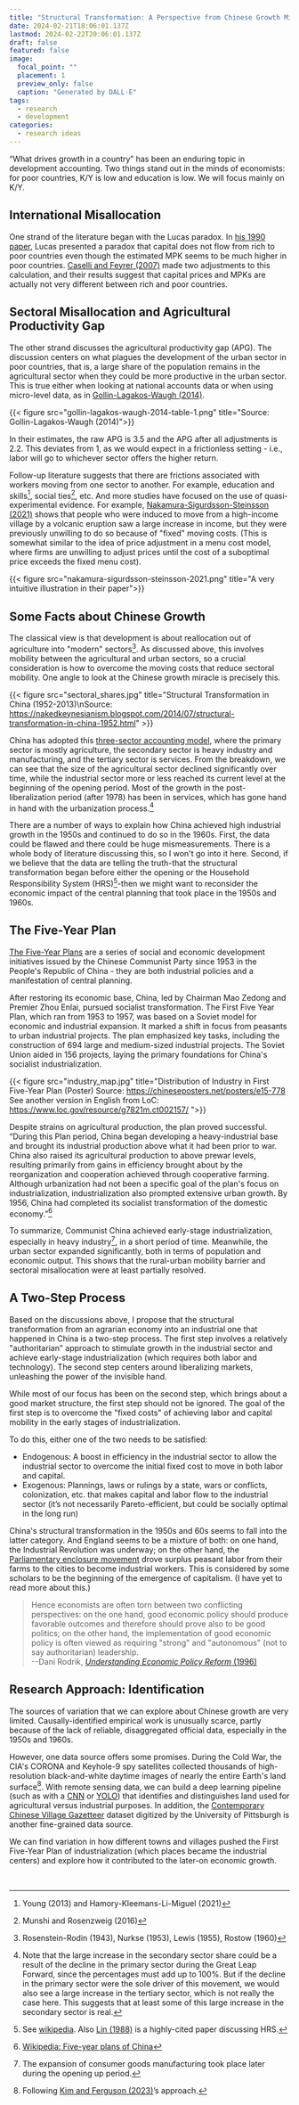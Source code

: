 ```yaml
---
title: "Structural Transformation: A Perspective from Chinese Growth Miracle"
date: 2024-02-21T18:06:01.137Z
lastmod: 2024-02-22T20:06:01.137Z
draft: false
featured: false
image:
  focal_point: ""
  placement: 1
  preview_only: false
  caption: "Generated by DALL·E"
tags:
  - research
  - development
categories:
  - research ideas
---
```


“What drives growth in a country” has been an enduring topic in development accounting. Two things stand out in the minds of economists: for poor countries, K/Y is low and education is low. We will focus mainly on K/Y.

## International Misallocation

One strand of the literature began with the Lucas paradox. In [his 1990 paper](https://www.jstor.org/stable/2006549), Lucas presented a paradox that capital does not flow from rich to poor countries even though the estimated MPK seems to be much higher in poor countries. [Caselli and Feyrer (2007)](https://personal.lse.ac.uk/casellif/papers/mpk.pdf) made two adjustments to this calculation, and their results suggest that capital prices and MPKs are actually not very different between rich and poor countries.

## Sectoral Misallocation and Agricultural Productivity Gap

The other strand discusses the agricultural productivity gap (APG). The discussion centers on what plagues the development of the urban sector in poor countries, that is, a large share of the population remains in the agricultural sector when they could be more productive in the urban sector. This is true either when looking at national accounts data or when using micro-level data, as in [Gollin-Lagakos-Waugh (2014)](https://www.nber.org/papers/w19628).


{{< figure src="gollin-lagakos-waugh-2014-table-1.png" title="Source: Gollin-Lagakos-Waugh (2014)">}}

In their estimates, the raw APG is 3.5 and the APG after all adjustments is 2.2. This deviates from 1, as we would expect in a frictionless setting - i.e., labor will go to whichever sector offers the higher return.

Follow-up literature suggests that there are frictions associated with workers moving from one sector to another. For example, education and skills[^1], social ties[^2], etc. And more studies have focused on the use of quasi-experimental evidence. For example, [Nakamura-Sigurdsson-Steinsson (2021)](https://eml.berkeley.edu/~enakamura/papers/giftofmoving.pdf) shows that people who were induced to move from a high-income village by a volcanic eruption saw a large increase in income, but they were previously unwilling to do so because of "fixed" moving costs. (This is somewhat similar to the idea of price adjustment in a menu cost model, where firms are unwilling to adjust prices until the cost of a suboptimal price exceeds the fixed menu cost).

[^1]: Young (2013) and Hamory-Kleemans-Li-Miguel (2021)
[^2]: Munshi and Rosenzweig (2016)



{{< figure src="nakamura-sigurdsson-steinsson-2021.png" title="A very intuitive illustration in their paper">}} 

## Some Facts about Chinese Growth

The classical view is that development is about reallocation out of agriculture into "modern" sectors[^3]. As discussed above, this involves mobility between the agricultural and urban sectors, so a crucial consideration is how to overcome the moving costs that reduce sectoral mobility. One angle to look at the Chinese growth miracle is precisely this.

[^3]: Rosenstein-Rodin (1943), Nurkse (1953), Lewis (1955), Rostow (1960)



{{< figure src="sectoral_shares.jpg" title="Structural Transformation in China (1952-2013)\nSource: https://nakedkeynesianism.blogspot.com/2014/07/structural-transformation-in-china-1952.html" >}}

China has adopted this [three-sector accounting model](https://en.wikipedia.org/wiki/Three-sector_model), where the primary sector is mostly agriculture, the secondary sector is heavy industry and manufacturing, and the tertiary sector is services. From the breakdown, we can see that the size of the agricultural sector declined significantly over time, while the industrial sector more or less reached its current level at the beginning of the opening period. Most of the growth in the post-liberalization period (after 1978) has been in services, which has gone hand in hand with the urbanization process.[^4]

[^4]: Note that the large increase in the secondary sector share could be a result of the decline in the primary sector during the Great Leap Forward, since the percentages must add up to 100%. But if the decline in the primary sector were the sole driver of this movement, we would also see a large increase in the tertiary sector, which is not really the case here. This suggests that at least some of this large increase in the secondary sector is real.

There are a number of ways to explain how China achieved high industrial growth in the 1950s and continued to do so in the 1960s. First, the data could be flawed and there could be huge mismeasurements. There is a whole body of literature discussing this, so I won't go into it here. Second, if we believe that the data are telling the truth-that the structural transformation began before either the opening or the Household Responsibility System (HRS)[^5]-then we might want to reconsider the economic impact of the central planning that took place in the 1950s and 1960s.

[^5]: See [wikipedia](https://en.wikipedia.org/wiki/Household_responsibility_system). Also [Lin (1988)](https://www.jstor.org/stable/1566543) is a highly-cited paper discussing HRS. 

## The Five-Year Plan

[The Five-Year Plans](https://en.wikipedia.org/wiki/Five-year_plans_of_China) are a series of social and economic development initiatives issued by the Chinese Communist Party since 1953 in the People's Republic of China - they are both industrial policies and a manifestation of central planning.

After restoring its economic base, China, led by Chairman Mao Zedong and Premier Zhou Enlai, pursued socialist transformation. The First Five Year Plan, which ran from 1953 to 1957, was based on a Soviet model for economic and industrial expansion. It marked a shift in focus from peasants to urban industrial projects. The plan emphasized key tasks, including the construction of 694 large and medium-sized industrial projects. The Soviet Union aided in 156 projects, laying the primary foundations for China's socialist industrialization.


{{< figure src="industry_map.jpg" title="Distribution of Industry in First Five-Year Plan (Poster) &#13;Source: https://chineseposters.net/posters/e15-778 &#13;See another version in English from LoC: https://www.loc.gov/resource/g7821m.ct002157/ ">}}

Despite strains on agricultural production, the plan proved successful. “During this Plan period, China began developing a heavy-industrial base and brought its industrial production above what it had been prior to war. China also raised its agricultural production to above prewar levels, resulting primarily from gains in efficiency brought about by the reorganization and cooperation achieved through cooperative farming. Although urbanization had not been a specific goal of the plan's focus on industrialization, industrialization also prompted extensive urban growth. By 1956, China had completed its socialist transformation of the domestic economy.”[^6]

[^6]: [Wikipedia: Five-year plans of China](https://en.wikipedia.org/wiki/Five-year_plans_of_China)

To summarize, Communist China achieved early-stage industrialization, especially in heavy industry[^7], in a short period of time. Meanwhile, the urban sector expanded significantly, both in terms of population and economic output. This shows that the rural-urban mobility barrier and sectoral misallocation were at least partially resolved. 

[^7]: The expansion of consumer goods manufacturing took place later during the opening up period. 

## A Two-Step Process

Based on the discussions above, I propose that the structural transformation from an agrarian economy into an industrial one that happened in China is a two-step process. The first step involves a relatively "authoritarian" approach to stimulate growth in the industrial sector and achieve early-stage industrialization (which requires both labor and technology). The second step centers around liberalizing markets, unleashing the power of the invisible hand. 

While most of our focus has been on the second step, which brings about a good market structure, the first step should not be ignored. The goal of the first step is to overcome the "fixed costs" of achieving labor and capital mobility in the early stages of industrialization.

To do this, either one of the two needs to be satisfied:  
- Endogenous: A boost in efficiency in the industrial sector to allow the industrial sector to overcome the initial fixed cost to move in both labor and capital. 
- Exogenous: Plannings, laws or rulings by a state, wars or conflicts, colonization, etc. that makes capital and labor flow to the industrial sector (it’s not necessarily Pareto-efficient, but could be socially optimal in the long run)

China's structural transformation in the 1950s and 60s seems to fall into the latter category. And England seems to be a mixture of both: on one hand, the Industrial Revolution was underway; on the other hand, the [Parliamentary enclosure movement](https://en.wikipedia.org/wiki/Enclosure) drove surplus peasant labor from their farms to the cities to become industrial workers. This is considered by some scholars to be the beginning of the emergence of capitalism. (I have yet to read more about this.)

> Hence economists are often torn between two conflicting perspectives: on the one hand, good economic policy should produce favorable outcomes and therefore should prove also to be good politics; on the other hand, the implementation of good economic policy is often viewed as requiring "strong" and "autonomous" (not to say authoritarian) leadership.  
> --Dani Rodrik, [_Understanding Economic Policy Reform_ (1996)](https://www.jstor.org/stable/2729408)

## Research Approach: Identification

The sources of variation that we can explore about Chinese growth are very limited. Causally-identified empirical work is unusually scarce, partly because of the lack of reliable, disaggregated official data, especially in the 1950s and 1960s. 

However, one data source offers some promises. During the Cold War, the CIA's CORONA and Keyhole-9 spy satellites collected thousands of high-resolution black-and-white daytime images of nearly the entire Earth's land surface[^8]. With remote sensing data, we can build a deep learning pipeline (such as with a [CNN](https://arxiv.org/abs/1910.12023) or [YOLO](https://arxiv.org/abs/1506.02640)) that identifies and distinguishes land used for agricultural versus industrial purposes. In addition, the [Contemporary Chinese Village Gazetteer](https://www.chinesevillagedata.library.pitt.edu/) dataset digitized by the University of Pittsburgh is another fine-grained data source.

We can find variation in how different towns and villages pushed the First Five-Year Plan of industrialization (which places became the industrial centers) and explore how it contributed to the later-on economic growth. 

[^8]: Following [Kim and Ferguson (2023)](https://oliverwkim.com/papers/oliver_kim_JMP.pdf)’s approach. 

<br>





